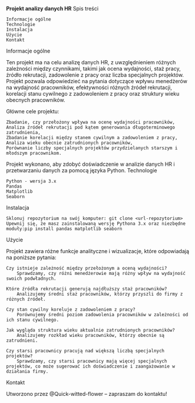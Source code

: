 **Projekt analizy danych HR**
Spis treści

    Informacje ogólne
    Technologie
    Instalacja
    Użycie
    Kontakt

Informacje ogólne

Ten projekt ma na celu analizę danych HR, z uwzględnieniem różnych zależności między czynnikami, takimi jak ocena wydajności, staż pracy, źródło rekrutacji, zadowolenie z pracy oraz liczba specjalnych projektów. Projekt pozwala odpowiedzieć na pytania dotyczące wpływu menedżerów na wydajność pracowników, efektywności różnych źródeł rekrutacji, korelacji stanu cywilnego z zadowoleniem z pracy oraz struktury wieku obecnych pracowników.

Główne cele projektu:

    Zbadanie, czy przełożony wpływa na ocenę wydajności pracowników,
    Analiza źródeł rekrutacji pod kątem generowania długoterminowego zatrudnienia,
    Zbadanie korelacji między stanem cywilnym a zadowoleniem z pracy,
    Analiza wieku obecnie zatrudnionych pracowników,
    Porównanie liczby specjalnych projektów przydzielanych starszym i młodszym pracownikom.

Projekt wykonano, aby zdobyć doświadczenie w analizie danych HR i przetwarzaniu danych za pomocą języka Python.
Technologie

    Python - wersja 3.x
    Pandas
    Matplotlib
    Seaborn

Instalacja

    Sklonuj repozytorium na swój komputer: git clone <url-repozytorium>
    Upewnij się, że masz zainstalowaną wersję Pythona 3.x oraz niezbędne moduły:pip install pandas matplotlib seaborn

Użycie

Projekt zawiera różne funkcje analityczne i wizualizacje, które odpowiadają na poniższe pytania:

    Czy istnieje zależność między przełożonym a oceną wydajności?
        Sprawdzamy, czy różni menedżerowie mają różny wpływ na wydajność swoich podwładnych.

    Które źródła rekrutacji generują najdłuższy staż pracowników?
        Analizujemy średni staż pracowników, którzy przyszli do firmy z różnych źródeł.

    Czy stan cywilny koreluje z zadowoleniem z pracy?
        Porównujemy średni poziom zadowolenia pracowników w zależności od ich stanu cywilnego.

    Jak wygląda struktura wieku aktualnie zatrudnionych pracowników?
        Analizujemy rozkład wieku pracowników, którzy obecnie są zatrudnieni.

    Czy starsi pracownicy pracują nad większą liczbą specjalnych projektów?
        Sprawdzamy, czy starsi pracownicy mają więcej specjalnych projektów, co może sugerować ich doświadczenie i zaangażowanie w działania firmy.

Kontakt

Utworzono przez @Quick-witted-flower – zapraszam do kontaktu!
